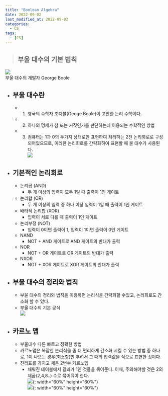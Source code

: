 ```yaml
---
title: "Boolean Algebra"
date: 2022-09-02
last_modified_at: 2022-09-02
categories: 
  - CS
tags:
  - [CS]
---
```




>## 부울 대수의 기본 법칙


![](https://images.velog.io/images/funnykyeon/post/8034cdc6-d449-41c8-b163-fb601168bd96/image.png)  
부울 대수의 개발자 George Boole
* ## 부울 대수란

  * 1) 영국의 수학자 조지불(Geoge Boole)이 고안한 논리 수학이다.
  * 2) 하나의 명제가 참 또는 거짓인가를 판단하는데 이용되는 수학적인 방법
  * 3) 컴퓨터는 1과 0의 두가지 상태로만 표현하여 처리하는 2진 논리회로로 
  		구성되어있으므로, 이러한 논리회로를 간략화하여 표현할 때 불 대수가 사용된다.  
        ![](https://images.velog.io/images/funnykyeon/post/2ee0bcc4-ded6-488f-bef7-066d29203c73/11.png)

* <H2>기본적인 논리회로</H2>
  
  * 논리곱 (AND)
    * 두 개 이상의 입력이 모두 1일 때 출력이 1인 게이트
  * 논리합 (OR)
    * 두 개 이상의 입력 중 하나 이상 입력이 1일 때 출력이 1인 게이트
  * 배타적 논리합 (XOR)
    * 입력이 서로 다를 때 출력이 1인 게이트
  * 논리부정 (NOT)
    * 입력이 0이면 출력이 1, 입력이 1이면 출력이 0인 게이트
  * NAND 
    * NOT + AND 게이트로 AND 게이트의 반대가 출력
  * NOR 
    * NOT + OR 게이트로 OR 게이트의 반대가 출력
  * NXOR 
    * NOT + XOR 게이트로 XOR 게이트의 반대가 출력         



* <H2>부울 대수의 정리와 법칙 </H2>
 
  * 부울 대수의 정리와 법칙을 이용하면 논리식을 간략화할 수있고, 
  논리회로도 간소화 할 수 있다.
  *	부울 대수의 기본 공식  
  ![](https://images.velog.io/images/funnykyeon/post/868eb1f5-9102-45b1-927d-cfcd827a0a35/KakaoTalk_20220320_204441175.png)
 
 * <H2>카르노 맵</H2>
   
   * 부울대수 다른 빠르고 정확한 방법 
   * 카르노맵은 복잡한 논리식을 좀 더 편리하게 간소화 시킬 수 있는 방법 중 하나로,
     1이 나오는 경우(최소항)만 추려서 그 때의 입력값을 식으로 표현한 것이다.
   * 진리표를 가지고 채운 2변수 카르노맵 
     * 채워진 테이블에서 결과가 1인 것들을 묶어준다.
       이때, 주의해야할 것은 2의 제곱(2,4,8..) 수로 묶어줘야 한다.  
       ![](https://images.velog.io/images/funnykyeon/post/c2c8f33a-6838-4536-bb25-17da7e8c962a/image.png){: width="60%" height="60%"}  
       ![](https://images.velog.io/images/funnykyeon/post/c30826ab-6efb-4aa4-a6d1-be4d26d782fb/image.png){: width="60%" height="60%"}

